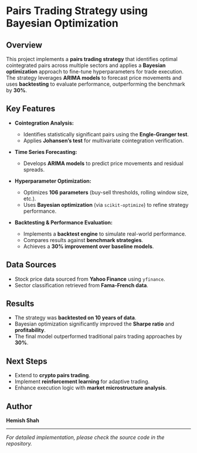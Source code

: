 # Pairs Trading Strategy using Bayesian Optimization

## Overview
This project implements a **pairs trading strategy** that identifies optimal cointegrated pairs across multiple sectors and applies a **Bayesian optimization** approach to fine-tune hyperparameters for trade execution. The strategy leverages **ARIMA models** to forecast price movements and uses **backtesting** to evaluate performance, outperforming the benchmark by **30%**.

## Key Features
- **Cointegration Analysis:**
  - Identifies statistically significant pairs using the **Engle-Granger test**.
  - Applies **Johansen’s test** for multivariate cointegration verification.
  
- **Time Series Forecasting:**
  - Develops **ARIMA models** to predict price movements and residual spreads.
  
- **Hyperparameter Optimization:**
  - Optimizes **106 parameters** (buy-sell thresholds, rolling window size, etc.).
  - Uses **Bayesian optimization** (via `scikit-optimize`) to refine strategy performance.
  
- **Backtesting & Performance Evaluation:**
  - Implements a **backtest engine** to simulate real-world performance.
  - Compares results against **benchmark strategies**.
  - Achieves a **30% improvement over baseline models**.

## Data Sources
- Stock price data sourced from **Yahoo Finance** using `yfinance`.
- Sector classification retrieved from **Fama-French data**.


## Results
- The strategy was **backtested on 10 years of data**.
- Bayesian optimization significantly improved the **Sharpe ratio** and **profitability**.
- The final model outperformed traditional pairs trading approaches by **30%**.

## Next Steps
- Extend to **crypto pairs trading**.
- Implement **reinforcement learning** for adaptive trading.
- Enhance execution logic with **market microstructure analysis**.

## Author
**Hemish Shah**

---
*For detailed implementation, please check the source code in the repository.*
